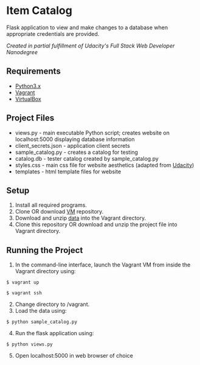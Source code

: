 # Item Catalog

Flask application to view and make changes to a database when appropriate credentials are provided.

_Created in partial fulfillment of Udacity's Full Stack Web Developer Nanodegree_

## Requirements
* [Python3.x](https://www.python.org/)
* [Vagrant](https://www.vagrantup.com/)
* [VirtualBox](https://www.virtualbox.org/)

## Project Files
* views.py - main executable Python script; creates website on localhost:5000 displaying database information
* client_secrets.json - application client secrets
* sample_catalog.py - creates a catalog for testing
* catalog.db - tester catalog created by sample_catalog.py
* styles.css - main css file for website aesthetics (adapted from [Udacity](https://github.com/udacity/ud330))
* templates - html template files for website

## Setup
1. Install all required programs.
2. Clone OR download [VM](https://github.com/udacity/fullstack-nanodegree-vm) repository.
3. Download and unzip [data](https://d17h27t6h515a5.cloudfront.net/topher/2016/August/57b5f748_newsdata/newsdata.zip) into the Vagrant directory.
4. Clone this repository OR download and unzip the project file into Vagrant directory.

## Running the Project
1. In the command-line interface, launch the Vagrant VM from inside the Vagrant directory using:

`$ vagrant up`

`$ vagrant ssh`

2. Change directory to /vagrant.
3. Load the data using:

`$ python sample_catalog.py`

4. Run the flask application using:

`$ python views.py`

5. Open localhost:5000 in web browser of choice
